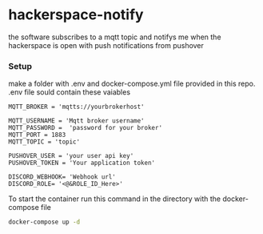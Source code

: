 # hackerspace-notify

the software subscribes to a mqtt topic and notifys me when the hackerspace is open with push notifications from pushover



### Setup

make a folder with .env and docker-compose.yml file provided in this repo. 
.env file sould contain these vaiables 

```
MQTT_BROKER = 'mqtts://yourbrokerhost'

MQTT_USERNAME = 'Mqtt broker username'
MQTT_PASSWORD =  'password for your broker' 
MQTT_PORT = 1883
MQTT_TOPIC = 'topic'

PUSHOVER_USER = 'your user api key'
PUSHOVER_TOKEN = 'Your application token'

DISCORD_WEBHOOK= 'Webhook url'
DISCORD_ROLE= '<@&ROLE_ID_Here>'
```

To start the container run this command in the directory with the docker-compose file 


```bash
docker-compose up -d
```
